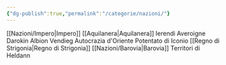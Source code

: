 ```yaml
---
{"dg-publish":true,"permalink":"/categorie/nazioni/"}
---
```


[[Nazioni/Impero\|Impero]] 
[[Aquilanera\|Aquilanera]]
Ierendi
Averoigne
Darokin
Albion
Vendieg
Autocrazia d'Oriente 
Potentato di Iconio 
[[Regno di Strigonia\|Regno di Strigonia]] 
[[Nazioni/Barovia\|Barovia]]
Territori di Heldann 